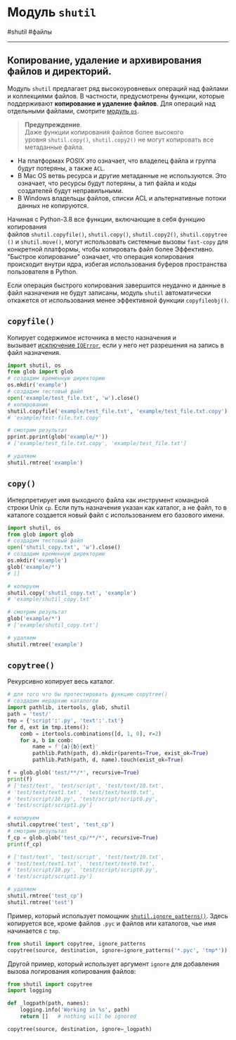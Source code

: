 # Модуль `shutil`
#shutil #файлы 
***
## Копирование, удаление и архивирования файлов и директорий.

Модуль `shutil` предлагает ряд высокоуровневых операций над файлами и коллекциями файлов. В частности, предусмотрены функции, которые поддерживают **копирование и удаление файлов**. Для операций над отдельными файлами, смотрите [модуль `os`](https://docs-python.ru/standart-library/modul-os-python/ "Модуль os в Python, доступ к функциям ОС.").

> **Предупреждение**.  
> Даже функции копирования файлов более высокого уровня `shutil.copy()`, `shutil.copy2()` не могут копировать все метаданные файла.

-   На платформах POSIX это означает, что владелец файла и группа будут потеряны, а также `ACL`.
-   В Mac OS ветвь ресурса и другие метаданные не используются. Это означает, что ресурсы будут потеряны, а тип файла и коды создателей будут неправильными.
-   В Windows владельцы файлов, списки ACL и альтернативные потоки данных не копируются.

Начиная с Python-3.8 все функции, включающие в себя функцию копирования файлов `shutil.copyfile()`, `shutil.copy()`, `shutil.copy2()`, `shutil.copytree()` и `shutil.move()`, могут использовать системные вызовы `fast-copy` для конкретной платформы, чтобы копировать файл более Эффективно. "Быстрое копирование" означает, что операция копирования происходит внутри ядра, избегая использования буферов пространства пользователя в Python.

Если операция быстрого копирования завершится неудачно и данные в файл назначения не будут записаны, модуль `shutil` автоматически откажется от использования менее эффективной функции `copyfileobj()`.

## `copyfile()`
Копирует содержимое источника в место назначения и вызывает [исключение `IOError`](https://docs-python.ru/tutorial/vstroennye-iskljuchenija-interpretator-python/oshibki-operatsionnoj-sistemy-oserror/ "Исключения операционной системы: OSError в Python."), если у него нет разрешения на запись в файл назначения.

```python
import shutil, os
from glob import glob
# создадим временную директорию 
os.mkdir('example')
# создадим тестовый файл
open('example/test_file.txt', 'w').close()
# копирование
shutil.copyfile('example/test_file.txt', 'example/test_file.txt.copy')
# 'example/test-file.txt.copy'

# смотрим результат
pprint.pprint(glob('example/*'))
# ['example/test_file.txt.copy', 'example/test_file.txt']

# удаляем
shutil.rmtree('example')
```


## `copy()`
 Интерпретирует имя выходного файла как инструмент командной строки Unix `cp`. Если путь назначения указан как каталог, а не файл, то в каталоге создается новый файл с использованием его базового имени.

```python
import shutil, os
from glob import glob
# создадим тестовый файл
open('shutil_copy.txt', 'w').close()
# создадим временную директорию 
os.mkdir('example')
glob('example/*')
# []

# копируем
shutil.copy('shutil_copy.txt', 'example')
# 'example/shutil_copy.txt'

# смотрим результат
glob('example/*')
# ['example/shutil_copy.txt']

# удаляем
shutil.rmtree('example')
```

## `copytree()`
 Рекурсивно копирует весь каталог.

```python
# для того что бы протестировать функцию copytree()
# создадим иерархию каталогов
import pathlib, itertools, glob, shutil
path = 'test/'
tmp = {'script':'.py', 'text':'.txt'}
for d, ext in tmp.items():
    comb = itertools.combinations([d, 1, 0], r=2)
    for a, b in comb:
        name = f'{a}{b}{ext}'
        pathlib.Path(path, d).mkdir(parents=True, exist_ok=True)
        pathlib.Path(path, d, name).touch(exist_ok=True)

f = glob.glob('test/**/*', recursive=True)
print(f)
# ['test/text', 'test/script', 'test/text/10.txt', 
# 'test/text/text1.txt', 'test/text/text0.txt',
# 'test/script/10.py', 'test/script/script0.py', 
# 'test/script/script1.py']

# копируем
shutil.copytree('test', 'test_cp')
# смотрим результат
f_cp = glob.glob('test_cp/**/*', recursive=True)
print(f_cp)

# ['test/text', 'test/script', 'test/text/10.txt', 
# 'test/text/text1.txt', 'test/text/text0.txt',
# 'test/script/10.py', 'test/script/script0.py', 
# 'test/script/script1.py']

# удаляем
shutil.rmtree('test_cp')
shutil.rmtree('test')
```

Пример, который использует помощник [`shutil.ignore_patterns()`](https://docs-python.ru/standart-library/modul-shutil-python/funktsija-ignore-patterns-modulja-shutil/ "Функция ignore_patterns() модуля shutil в Python."). Здесь копируется все, кроме файлов `.pyc` и файлов или каталогов, чье имя начинается с `tmp`.

```python
from shutil import copytree, ignore_patterns
copytree(source, destination, ignore=ignore_patterns('*.pyc', 'tmp*'))
```

Другой пример, который использует аргумент `ignore` для добавления вызова логирования копирования файлов:

```python
from shutil import copytree
import logging

def _logpath(path, names):
    logging.info('Working in %s', path)
    return []   # nothing will be ignored

copytree(source, destination, ignore=_logpath)
```